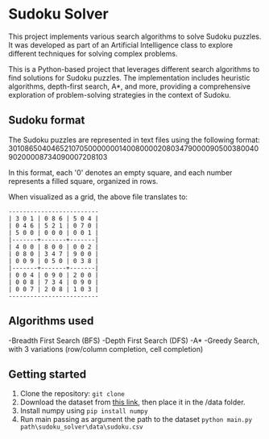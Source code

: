 # Sudoku Solver
This project implements various search algorithms to solve Sudoku puzzles. It was developed as part of an Artificial Intelligence class to explore different techniques for solving complex problems.

This is a Python-based project that leverages different search algorithms to find solutions for 
Sudoku puzzles. The implementation includes heuristic algorithms, depth-first search, A*, and more, providing a comprehensive exploration of problem-solving strategies in the context of Sudoku.

## Sudoku format
The Sudoku puzzles are represented in text files using the following format:
301086504046521070500000001400800002080347900009050038004090200008734090007208103

In this format, each '0' denotes an empty square, and each number represents a filled square, organized in rows.

When visualized as a grid, the above file translates to:

    -------------------------
    | 3 0 1 | 0 8 6 | 5 0 4 |
    | 0 4 6 | 5 2 1 | 0 7 0 |
    | 5 0 0 | 0 0 0 | 0 0 1 |
    |-------+-------+-------|
    | 4 0 0 | 8 0 0 | 0 0 2 |
    | 0 8 0 | 3 4 7 | 9 0 0 |
    | 0 0 9 | 0 5 0 | 0 3 8 |
    |-------+-------+-------|
    | 0 0 4 | 0 9 0 | 2 0 0 |
    | 0 0 8 | 7 3 4 | 0 9 0 |
    | 0 0 7 | 2 0 8 | 1 0 3 |
    -------------------------


## Algorithms used

-Breadth First Search (BFS)
-Depth First Search (DFS)
-A*
-Greedy Search, with 3 variations (row/column completion, cell completion)

## Getting started 
1. Clone the repository: ```git clone ```
2. Download the dataset from [this link](https://www.kaggle.com/rohanrao/sudoku), then place it in the /data folder.
3. Install numpy using ```pip install numpy```
4. Run main passing as argument the path to the dataset ```python main.py path\sudoku_solver\data\sudoku.csv```
